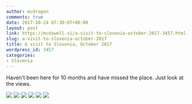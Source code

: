 ```yaml
---
author: mcdragon
comments: true
date: 2017-10-24 07:30:07+00:00
layout: post
link: https://mcdowell.si/a-visit-to-slovenia-october-2017-3457.html
slug: a-visit-to-slovenia-october-2017
title: A visit to Slovenia, October 2017
wordpress_id: 3457
categories:
- Slovenia
---
```


Haven't been here for 10 months and have missed the place. Just look at the views.

![](https://img.mcdowell.si/2017/10/IMG_20171024_082149-EFFECTS.jpg) ![](https://img.mcdowell.si/2017/10/2017-10-20-11.55.59.jpg) ![](https://img.mcdowell.si/2017/10/2017-10-20-11.32.13.jpg) ![](https://img.mcdowell.si/2017/10/2017-10-19-14.12.56.jpg) ![](https://img.mcdowell.si/2017/10/2017-10-19-12.34.41.jpg) ![](https://img.mcdowell.si/2017/10/IMG_20171018_073022-EFFECTS.jpg)

